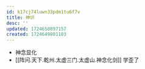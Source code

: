 ```yaml
---
id: k17cj74luwn33pdm1tu6f7v
title: 神识
desc: ''
updated: 1724650897157
created: 1724649801103
---
```


- 神念显化
- [[阵问.天下.乾州.太虚三门.太虚山.神念化剑]] 学歪了
